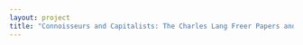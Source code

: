 ```yaml
--- 
layout: project 
title: "Connoisseurs and Capitalists: The Charles Lang Freer Papers and Histories of Collecting in Gilded Age and the Progressive Era America" 
---
```



